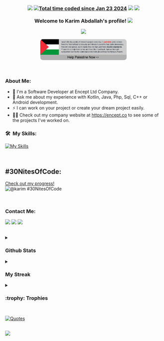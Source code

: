 <h3 align="center">
  <a href="https://github.com/karim-eg/StandWithPalestine"><img src="https://raw.githubusercontent.com/karim-eg/StandWithPalestine/main/assets/palestine_badge.svg"></a>
  <a href="https://wakatime.com/@018d361c-db8c-49ff-b17e-4b367310d84d"><img src="https://wakatime.com/badge/user/018d361c-db8c-49ff-b17e-4b367310d84d.svg" alt="Total time coded since Jan 23 2024" /></a>
  <img src="https://nocache.advaith.workers.dev?url=https://img.shields.io/endpoint?url=https://dev.discordprofiles.me/api/badge/status/509470139171995672?simple=true">
  <img src="https://user-badge.committers.top/egypt/karim-eg.svg">
  <br><br>
  Welcome to Karim Abdallah's profile!
  <img src="https://media.giphy.com/media/hvRJCLFzcasrR4ia7z/giphy.gif" width="28">
</h3>

<p align="center">
  <a href="https://github.com/DenverCoder1/readme-typing-svg"><img src="https://readme-typing-svg.herokuapp.com/?lines=I+am+a+Fullstack+developer;Backend+Developer;Android+Developer;CEO+of+Encept+Ltd+Company&font=Fira%20Code&width=440&height=45&color=7f52ff&vCenter=true&size=22"></a>
</p>

<p align="center">
  <a href="https://github.com/karim-eg/StandWithPalestine/blob/main/Donate.md"><img src="https://raw.githubusercontent.com/karim-eg/StandWithPalestine/main/assets/palestine_banner.svg" width="55%"></a>
</p>

<br>

### About Me:
- 🏢 I'm a Software Developer at Encept Ltd Company.
- 💬 Ask me about my experience with Kotlin, Java, Php, Sql, C++ or Android development.
- ⚡ I can work on your project or create your dream project easily.
- 👨‍💻 Check out my company website at https://encept.co to see some of the projects I've worked on.


### 🛠 &nbsp;My Skills:
[![My Skills](https://skillicons.dev/icons?i=kotlin,java,php,mysql,sqlite,cpp,ktor,androidstudio,idea,vscode,gradle,github,git,md,mongodb,laravel,firebase,devto,linkedin,discord,bots,postman,powershell,linux,stackoverflow,gcp,replit,html,css&perline=12)](https://skillicons.dev)

<br>

## #30NitesOfCode:
  [Check out my progress!](https://www.codedex.io/@karim/30-nites-of-code)  
  ![@karim #30NitesOfCode](https://www.codedex.io/api/petStatus?user=karim)
  
<br>

### Contact Me:
<a href="https://www.facebook.com/karim.abdallah.dev" target="_blank"><img src="https://img.shields.io/badge/-Karim%20Abdallah-0077B5?style=for-the-badge&logo=Facebook&logoColor=white"/></a>
<a href="https://www.linkedin.com/in/karim-abdallah-dev" target="_blank"><img src="https://img.shields.io/badge/-Karim%20Abdallah-0077B5?style=for-the-badge&logo=Linkedin&logoColor=white"/></a>
<a href="mailto:karim@encept.co" target="_blank"><img src="https://img.shields.io/badge/-karim@encept.co-0077B5?style=for-the-badge&logo=Gmail&logoColor=white"/></a>

<br>

<details>
  <summary><h3>Github Stats</h3></summary>
  <p align="center">
    <a href="https://github.com/anuraghazra/github-readme-stats">
	    <img alt="karim-eg's Github Stats" src="https://github-readme-stats.vercel.app/api?username=karim-eg&show_icons=true&count_private=true&locale=en&theme=tokyonight&layout=compact" height="230px"/></a>
	  <img src="https://github-readme-stats.vercel.app/api/top-langs?username=karim-eg&langs_count=10&show_icons=true&locale=en&theme=tokyonight" alt="karim-eg" height="230px"/>
</details>

<details>
  <summary><h3>My Streak</h3></summary>
  <p align="center"><img src="https://github-readme-streak-stats.herokuapp.com/?user=karim-eg&theme=tokyonight_duo" alt="karim" /></p>
</details>


<details><summary> <h3>:trophy: Trophies</h3></summary>
  <p align="center"> <a href="https://github.com/ryo-ma/github-profile-trophy"><img src="https://github-profile-trophy.vercel.app/?username=karim-eg&layout=compact&theme=tokyonight&column=4&margin-w=15&margin-h=15" alt="karim-eg" /></a> </p>
</details>


<br>

<a href="https://github.com/piyushsuthar/github-readme-quotes"> <img alt = "Quotes" src="https://quotes-github-readme.vercel.app/api?type=horizontal&theme=tokyonight&animation=grow_out_in&quoteCategory=programming">

<br>

<a href="https://komarev.com/ghpvc/?username=karim-eg&style=for-the-badge">
    <img src="https://komarev.com/ghpvc/?username=karim-eg&style=for-the-badge">
</a>
